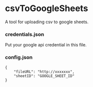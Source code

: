# csvToGoogleSheets
A tool for uploading csv to google sheets.

### credentials.json
Put your google api credential in this file.

### config.json
```
{
    "fileURL": "http://xxxxxxx",
    "sheetID": "GOOGLE_SHEET_ID"
}
```
